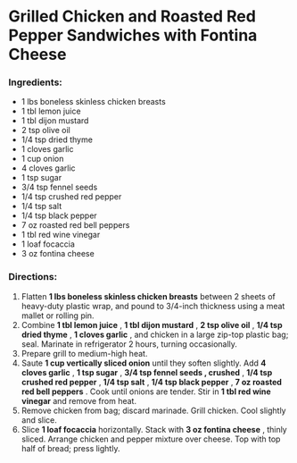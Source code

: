 # Grilled Chicken and Roasted Red Pepper Sandwiches with Fontina Cheese 

### Ingredients: 
* 1 lbs boneless skinless chicken breasts
* 1 tbl lemon juice
* 1 tbl dijon mustard
* 2 tsp olive oil
* 1/4 tsp dried thyme
* 1 cloves garlic
* 1 cup onion
* 4 cloves garlic
* 1 tsp sugar
* 3/4 tsp fennel seeds
* 1/4 tsp crushed red pepper
* 1/4 tsp salt
* 1/4 tsp black pepper
* 7 oz roasted red bell peppers
* 1 tbl red wine vinegar
* 1 loaf focaccia
* 3 oz fontina cheese

### Directions: 
1. Flatten **1 lbs boneless skinless chicken breasts** between 2 sheets of heavy-duty plastic wrap, and pound to 3/4-inch thickness using a meat mallet or rolling pin. 
2. Combine **1 tbl lemon juice** , **1 tbl dijon mustard** , **2 tsp olive oil** , **1/4 tsp dried thyme** , **1 cloves garlic** , and chicken in a large zip-top plastic bag; seal. Marinate in refrigerator 2 hours, turning occasionally. 
3. Prepare grill to medium-high heat. 
4. Saute **1 cup vertically sliced onion** until they soften slightly. Add **4 cloves garlic** , **1 tsp sugar** , **3/4 tsp fennel seeds , crushed** , **1/4 tsp crushed red pepper** , **1/4 tsp salt** , **1/4 tsp black pepper** , **7 oz roasted red bell peppers** . Cook until onions are tender. Stir in **1 tbl red wine vinegar** and remove from heat. 
5. Remove chicken from bag; discard marinade. Grill chicken. Cool slightly and slice. 
6. Slice **1 loaf focaccia** horizontally. Stack with **3 oz fontina cheese** , thinly sliced. Arrange chicken and pepper mixture over cheese. Top with top half of bread; press lightly. 
